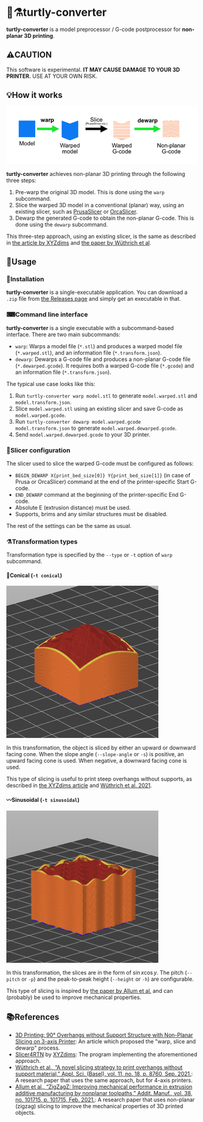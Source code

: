 # 🐢⚗️turtly-converter
**turtly-converter** is a model preprocessor / G-code postprocessor for **non-planar 3D printing**.

## ⚠️CAUTION
This software is experimental.
**IT MAY CAUSE DAMAGE TO YOUR 3D PRINTER.**
USE AT YOUR OWN RISK.

## 💡How it works
![Non-planar slicing process](imgs/process.png)

**turtly-converter** achieves non-planar 3D printing through the following three steps:
1. Pre-warp the original 3D model. This is done using the `warp` subcommand.
2. Slice the warped 3D model in a conventional (planar) way, using an existing slicer, such as [PrusaSlicer](https://www.prusa3d.com/page/prusaslicer_424/) or [OrcaSlicer](https://orcaslicer.net/).
3. Dewarp the generated G-code to obtain the non-planar G-code. This is done using the `dewarp` subcommand.

This three-step approach, using an existing slicer, is the same as described in [the article by XYZdims](https://xyzdims.com/2021/03/03/3d-printing-90-overhangs-without-support-structure-with-non-planar-slicing-on-3-axis-printer/) and [the paper by Wüthrich et al](https://doi.org/10.3390/app11188760).

## 🚀Usage
### 🎁Installation
**turtly-converter** is a single-executable application.
You can download a `.zip` file from [the Releases page](https://github.com/tana/turtly-converter/releases) and simply get an executable in that.

### ⌨Command line interface
**turtly-converter** is a single executable with a subcommand-based interface.
There are two main subcommands:
- `warp`: Warps a model file (`*.stl`) and produces a warped model file (`*.warped.stl`), and an information file (`*.transform.json`).
- `dewarp`: Dewarps a G-code file and produces a non-planar G-code file (`*.dewarped.gcode`). It requires both a warped G-code file (`*.gcode`) and an information file (`*.transform.json`).

The typical use case looks like this:
1.  Run `turtly-converter warp model.stl` to generate `model.warped.stl` and `model.transform.json`.
2. Slice `model.warped.stl` using an existing slicer and save G-code as `model.warped.gcode`.
3. Run `turtly-converter dewarp model.warped.gcode model.transform.json` to generate `model.warped.dewarped.gcode`.
4. Send `model.warped.dewarped.gcode` to your 3D printer.

### 🍕Slicer configuration
The slicer used to slice the warped G-code must be configured as follows:
- `BEGIN_DEWARP X{print_bed_size[0]} Y{print_bed_size[1]}` (in case of Prusa or OrcaSlicer) command at the end of the printer-specific Start G-code.
- `END_DEWARP` command at the beginning of the printer-specific End G-code.
- Absolute E (extrusion distance) must be used.
- Supports, brims and any similar structures must be disabled.

The rest of the settings can be the same as usual.

### ⚗️Transformation types
Transformation type is specified by the `--type` or `-t` option of `warp` subcommand.

#### 🔺Conical (`-t conical`)
![Conically sliced cube](imgs/cube_conical.png)

In this transformation, the object is sliced by either an upward or downward facing cone.
When the slope angle (`--slope-angle` or `-s`) is positive, an upward facing cone is used.
When negative, a downward facing cone is used.

This type of slicing is useful to print steep overhangs without supports, as described in [the XYZdims article](https://xyzdims.com/2021/03/03/3d-printing-90-overhangs-without-support-structure-with-non-planar-slicing-on-3-axis-printer/) and [Wüthrich et al. 2021](https://doi.org/10.3390/app11188760).

#### 〰️Sinusoidal (`-t sinusoidal`)
![Sinusoidally sliced cube](imgs/cube_sinusoidal.png)

In this transformation, the slices are in the form of $\sin x \cos y$.
The pitch (`--pitch` or `-p`) and the peak-to-peak height (`--height` or `-h`) are configurable.

This type of slicing is inspired by [the paper by Allum et al.](https://doi.org/10.1016/j.addma.2020.101715) and can (probably) be used to improve mechanical properties.

## 📚References
- [3D Printing: 90° Overhangs without Support Structure with Non-Planar Slicing on 3-axis Printer](https://xyzdims.com/2021/03/03/3d-printing-90-overhangs-without-support-structure-with-non-planar-slicing-on-3-axis-printer/): An article which proposed the "warp, slice and dewarp" process.
- [Slicer4RTN](https://github.com/Spiritdude/Slicer4RTN) by [XYZdims](https://xyzdims.com/): The program implementing the aforementioned approach.
- [Wüthrich et al., “A novel slicing strategy to print overhangs without support material,” Appl. Sci. (Basel), vol. 11, no. 18, p. 8760, Sep. 2021.](https://doi.org/10.3390/app11188760): A research paper that uses the same approach, but for 4-axis printers.
- [Allum et al., “ZigZagZ: Improving mechanical performance in extrusion additive manufacturing by nonplanar toolpaths,” Addit. Manuf., vol. 38, no. 101715, p. 101715, Feb. 2021.](https://doi.org/10.1016/j.addma.2020.101715): A research paper that uses non-planar (zigzag) slicing to improve the mechanical properties of 3D printed objects.
